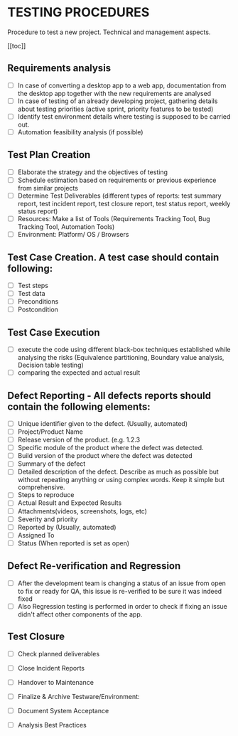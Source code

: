 # TESTING PROCEDURES

Procedure to test a new project. Technical and management aspects.

[[toc]]

## Requirements analysis
- [ ] In case of converting a desktop app to a web app, documentation from the desktop app together with the new requirements are analysed
- [ ] In case of testing of an already developing project, gathering details about testing priorities (active sprint, priority features to be tested)
- [ ] Identify test environment details where testing is supposed to be carried out. 
- [ ] Automation feasibility analysis (if possible)

## Test Plan Creation
- [ ] Elaborate the strategy and the objectives of testing
- [ ] Schedule estimation based on requirements or previous experience from similar projects
- [ ] Determine Test Deliverables (different types of reports: test summary report, test incident report, test closure report, test status report, weekly status report)
- [ ] Resources: Make a list of Tools (Requirements Tracking Tool, Bug Tracking Tool, Automation Tools)
- [ ] Environment: Platform/ OS / Browsers

## Test Case Creation. A test case should contain following:  
- [ ] Test steps 
- [ ] Test data
- [ ] Preconditions
- [ ] Postcondition

## Test Case Execution
- [ ] execute the code using different black-box techniques established while analysing the risks (Equivalence partitioning, Boundary value analysis, Decision table testing)
- [ ] comparing the expected and actual result

## Defect Reporting - All defects reports should contain the following elements: 
- [ ] Unique identifier given to the defect. (Usually, automated)
- [ ] Project/Product Name 
- [ ] Release version of the product. (e.g. 1.2.3
- [ ] Specific module of the product where the defect was detected.
- [ ] Build version of the product where the defect was detected 
- [ ] Summary of the defect
- [ ] Detailed description of the defect. Describe as much as possible but without repeating anything or using complex words. Keep it simple but comprehensive.
- [ ] Steps to reproduce
- [ ] Actual Result and Expected Results
- [ ] Attachments(videos, screenshots, logs, etc)
- [ ] Severity and priority 
- [ ] Reported by (Usually, automated)
- [ ] Assigned To
- [ ] Status (When reported is set as open)

## Defect Re-verification and Regression 
- [ ] After the development team is changing a status of an issue from open to fix or ready for QA, this issue is re-verified to be sure it was indeed fixed
- [ ] Also Regression testing is performed in order to check if fixing an issue didn't affect other components of the app. 

## Test Closure 
- [ ] Check planned deliverables
- [ ] Close Incident Reports
- [ ] Handover to Maintenance
- [ ] Finalize & Archive Testware/Environment:
- [ ] Document System Acceptance
- [ ] Analysis Best Practices


<!-- ![Bug Report Format](./img/bug-report-format.png) -->

